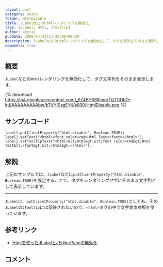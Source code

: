 ```yaml
---
layout: post
category: swing
folder: HtmlDisable
title: JLabelなどのHtmlレンダリングを無効化
tags: [JLabel, Html, JToolTip]
author: aterai
pubdate: 2008-04-21T13:43:08+09:00
description: JLabelなどのHtmlレンダリングを無効化して、タグ文字列をそのまま表示します。
comments: true
---
```

## 概要
`JLabel`などの`Html`レンダリングを無効化して、タグ文字列をそのまま表示します。

{% download https://lh4.googleusercontent.com/_9Z4BYR88imo/TQTODbO-ktI/AAAAAAAAAbw/bTVYI0sgEY4/s800/HtmlDisable.png %}

## サンプルコード
<pre class="prettyprint"><code>label1.putClientProperty("html.disable", Boolean.TRUE);
label1.setText("&lt;html&gt;&lt;font color=red&gt;Html Test&lt;/font&gt;&lt;/html&gt;");
label1.setToolTipText("&lt;html&gt;&amp;lt;html&amp;gt;&amp;lt;font color=red&amp;gt;Html Test&amp;lt;/font&amp;gt;&amp;lt;/html&amp;gt;&lt;/html&gt;");
</code></pre>

## 解説
上記のサンプルでは、`JLabel`などに`putClientProperty("html.disable", Boolean.TRUE)`を設定することで、タグをレンダリングせずにそのまま文字列として表示しています。

- - - -
`JLabel`に、`putClientProperty("html.disable", Boolean.TRUE)`としても、その `JLabel`の`JToolTip`には反映されないので、`<html>`タグの中で文字実体参照を使っています。

## 参考リンク
- [Htmlを使ったJLabelとJEditorPaneの無効化](http://terai.xrea.jp/Swing/DisabledHtmlLabel.html)

<!-- dummy comment line for breaking list -->

## コメント
